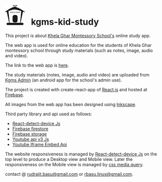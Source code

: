 # ![alt text][logo] &nbsp;&nbsp;kgms-kid-study

This project is about [Khela Ghar Montessory School's](https://kgmskid.web.app/) online study app.

The web app is used for online education for the students of Khela Ghar montessory school through study materials (such as notes, image, audio and video).

The link to the web app is [here](https://kgmskid-study.web.app/).

The study materials (notes, image, audio and video) are uploaded from [Kgms Admin](https://github.com/rudrajit-basu/kgms-admin-flutter) (an android app for the school's admin use).

The project is created with create-react-app of [React.js](https://reactjs.org/docs/create-a-new-react-app.html) and hosted at [Firebase](https://firebase.google.com/).

All images from the web app has been designed using [Inkscape](https://inkscape.org/).

Third party library and api used as follows:
* [React-detect-device Js](https://www.npmjs.com/package/react-device-detect)
* [Firebase firestore](https://firebase.google.com/docs/firestore)
* [Firebase storage](https://firebase.google.com/docs/storage)
* [Youtube api v3 Js](https://developers.google.com/youtube/v3/quickstart/js)
* [Youtube Iframe Embed Api](https://developers.google.com/youtube/iframe_api_reference)

The website responsiveness is managed by [React-detect-device Js](https://www.npmjs.com/package/react-device-detect) on the top level to produce a Desktop view and Mobile view. Later the responsiveness on the Mobile view is managed by [css media query](https://www.w3schools.com/css/css_rwd_mediaqueries.asp).

contact @ rudrajit.basu@gmail.com or rbasu.linux@gmail.com.

[logo]: https://github.com/rudrajit-basu/kgms-kid-study/blob/master/public/kgms_w64.png
